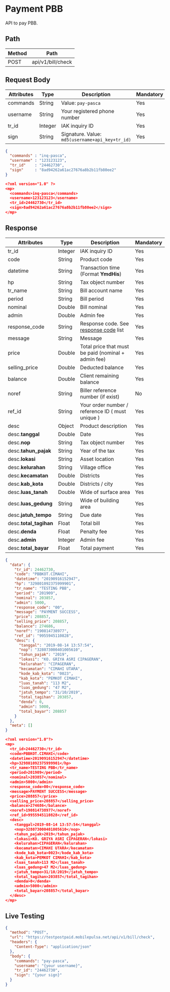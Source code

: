 # Payment PBB

API to pay PBB.

## Path

Method | Path 
---------|----------
 POST | api/v1/bill/check

## Request Body

<!-- title: Request Attributes -->
Attributes | Type | Description | Mandatory
---------|----------|---------|----------
commands | String | Value: `pay-pasca` | Yes
username | String | Your registered phone number | Yes
tr_id | Integer | IAK inquiry ID | Yes
sign | String | Signature. Value: `md5(username+api_key+tr_id)` | Yes

<!--
type: tab
title: JSON
-->

```json
{
  "commands" : "inq-pasca",
  "username" : "123123123",
  "tr_id"    : "24462730",
  "sign"     : "8ad94262a61ac27676a8b2b11fb80ee2"
}
```

<!--
type: tab
title: XML
-->

```json
<?xml version="1.0" ?>
<mp>
  <commands>inq-pasca</commands>
  <username>123123123</username>
  <tr_id>24462730</tr_id>
  <sign>8ad94262a61ac27676a8b2b11fb80ee2</sign>
</mp>
```
<!-- type: tab-end -->

## Response

<!-- title: Response Attributes -->
Attributes | Type | Description | Mandatory
---------|----------|---------|----------
tr_id | Integer | IAK inquiry ID | Yes
code | String | Product code | Yes
datetime | String | Transaction time (Format **YmdHis**) | Yes 
hp | String | Tax object number | Yes
tr_name | String | Bill account name | Yes
period | String | Bill period | Yes
nominal | Double | Bill nominal | Yes
admin | Double | Admin fee | Yes
response_code | String | Response code. See [response code](../../../response-code.md) list | Yes
message | String | Message | Yes
price | Double | Total price that must be paid (nominal + admin fee) | Yes
selling_price | Double | Deducted balance | Yes
balance | Double | Client remaining balance | Yes
noref | String | Biller reference number (if exist) | No
ref_id | String | Your order number / reference ID ( must unique ) | Yes
desc | Object | Product description | Yes
desc.**tanggal** | Double | Date | Yes
desc.**nop** | String | Tax object number | Yes
desc.**tahun_pajak** | String | Year of the tax | Yes
desc.**lokasi** | String | Asset location | Yes
desc.**kelurahan** | String | Village office | Yes
desc.**kecamatan** | Double | Districts | Yes
desc.**kab_kota** | Double | Districts / city | Yes
desc.**luas_tanah** | Double | Wide of surface area | Yes
desc.**luas_gedung** | String | Wide of building area | Yes
desc.**jatuh_tempo** | String | Due date | Yes
desc.**total_tagihan** | Float | Total bill | Yes
desc.**denda** | Float | Penalty fee | Yes
desc.**admin** | Integer | Admin fee | Yes
desc.**total_bayar** | Float | Total payment | Yes

<!--
type: tab
title: JSON
-->

```json
{
  "data": {
    "tr_id": 24462730,
    "code": "PBBKOT.CIMAHI",
    "datetime": "20190916152947",
    "hp": "329801092375999901",
    "tr_name": "TESTING PBB",
    "period": "201909",
    "nominal": 203857,
    "admin": 5000,
    "response_code": "00",
    "message": "PAYMENT SUCCESS",
    "price": 208857,
    "selling_price": 208857,
    "balance": 274686,
    "noref": "190814738977",
    "ref_id": "9955945110828",
    "desc": {
      "tanggal": "2019-08-14 13:57:54",
      "nop": "328073000401005610",
      "tahun_pajak": "2019",
      "lokasi": "KO. GRIYA ASRI CIPAGERAN",
      "kelurahan": "CIPAGERAN",
      "kecamatan": "CIMAHI UTARA",
      "kode_kab_kota": "0023",
      "kab_kota": "PEMKOT CIMAHI",
      "luas_tanah": "113 M2",
      "luas_gedung": "47 M2",
      "jatuh_tempo": "31/10/2019",
      "total_tagihan": 203857,
      "denda": 0,
      "admin": 5000,
      "total_bayar": 208857
    }
  },
  "meta": []
}
```

<!--
type: tab
title: XML
-->

```json
<?xml version="1.0"?>
<mp>
  <tr_id>24462730</tr_id>
  <code>PBBKOT.CIMAHI</code>
  <datetime>20190916152947</datetime>
  <hp>329801092375999901</hp>
  <tr_name>TESTING PBB</tr_name>
  <period>201909</period>
  <nominal>203857</nominal>
  <admin>5000</admin>
  <response_code>00</response_code>
  <message>PAYMENT SUCCESS</message>
  <price>208857</price>
  <selling_price>208857</selling_price>
  <balance>274686</balance>
  <noref>190814738977</noref>
  <ref_id>9955945110828</ref_id>
  <desc>
    <tanggal>2019-08-14 13:57:54</tanggal>
    <nop>328073000401005610</nop>
    <tahun_pajak>2019</tahun_pajak>
    <lokasi>KO. GRIYA ASRI CIPAGERAN</lokasi>
    <kelurahan>CIPAGERAN</kelurahan>
    <kecamatan>CIMAHI UTARA</kecamatan>
    <kode_kab_kota>0023</kode_kab_kota>
    <kab_kota>PEMKOT CIMAHI</kab_kota>
    <luas_tanah>113 M2</luas_tanah>
    <luas_gedung>47 M2</luas_gedung>
    <jatuh_tempo>31/10/2019</jatuh_tempo>
    <total_tagihan>203857</total_tagihan>
    <denda>0</denda>
    <admin>5000</admin>
    <total_bayar>208857</total_bayar>
  </desc>
</mp>
```
<!-- type: tab-end -->

## Live Testing

```json http
{
  "method": "POST",
  "url": "https://testpostpaid.mobilepulsa.net/api/v1/bill/check",
  "headers": {
    "Content-Type": "application/json"
  },
  "body": {
    "commands": "pay-pasca",
    "username": "{your username}",
    "tr_id": "24462730",
    "sign": "{your sign}"
  }
}
```
